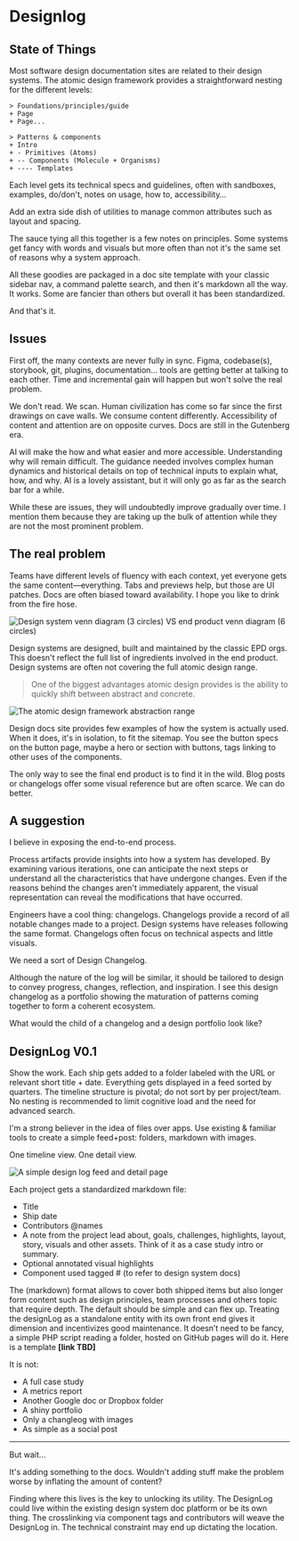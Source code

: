 # Designlog

## State of Things

Most software design documentation sites are related to their design systems. The atomic design framework provides a straightforward nesting for the different levels:

	> Foundations/principles/guide
	+ Page
	+ Page...

	> Patterns & components
	+ Intro
	+ - Primitives (Atoms)
	+ -- Components (Molecule + Organisms)
	+ ---- Templates 

Each level gets its technical specs and guidelines, often with sandboxes, examples, do/don't, notes on usage, how to, accessibility…

Add an extra side dish of utilities to manage common attributes such as layout and spacing. 

The sauce tying all this together is a few notes on principles. Some systems get fancy with words and visuals but more often than not it's the same set of reasons why a system approach.

All these goodies are packaged in a doc site template with your classic sidebar nav, a command palette search, and then it's markdown all the way. It works. Some are fancier than others but overall it has been standardized.

And that's it.


## Issues

First off, the many contexts are never fully in sync. Figma, codebase(s), storybook, git, plugins, documentation… tools are getting better at talking to each other. Time and incremental gain will happen but won't solve the real problem.

We don't read. We scan. Human civilization has come so far since the first drawings on cave walls. We consume content differently. Accessibility of content and attention are on opposite curves. Docs are still in the Gutenberg era.

AI will make the how and what easier and more accessible. Understanding why will remain difficult. The guidance needed involves complex human dynamics and historical details on top of technical inputs to explain what, how, and why. AI is a lovely assistant, but it will only go as far as the search bar for a while.

While these are issues, they will undoubtedly improve gradually over time.
I mention them because they are taking up the bulk of attention while they are not the most prominent problem.



## The real problem

Teams have different levels of fluency with each context, yet everyone gets the same content—everything. Tabs and previews help, but those are UI patches. Docs are often biased toward availability. I hope you like to drink from the fire hose.

![Design system venn diagram (3 circles) VS end product venn diagram (6 circles)](https://slrncl.com/blog/content/img/designlog-venn-diagrams.jpg)

Design systems are designed, built and maintained by the classic EPD orgs. This doesn't reflect the full list of ingredients involved in the end product. Design systems are often not covering the full atomic design range.

> One of the biggest advantages atomic design provides is the ability to quickly shift between abstract and concrete.

![The atomic design framework abstraction range](https://slrncl.com/blog/content/img/designlog-atomic-design-framework.jpg)

Design docs site provides few examples of how the system is actually used. When it does, it's in isolation, to fit the sitemap. You see the button specs on the button page, maybe a hero or section with buttons, tags linking to other uses of the components.

The only way to see the final end product is to find it in the wild. Blog posts or changelogs offer some visual reference but are often scarce. We can do better.



## A suggestion

I believe in exposing the end-to-end process. 

Process artifacts provide insights into how a system has developed. By examining various iterations, one can anticipate the next steps or understand all the characteristics that have undergone changes. Even if the reasons behind the changes aren't immediately apparent, the visual representation can reveal the modifications that have occurred.

Engineers have a cool thing: changelogs. Changelogs provide a record of all notable changes made to a project. Design systems have releases following the same format. Changelogs often focus on technical aspects and little visuals.

We need a sort of Design Changelog.

Although the nature of the log will be similar, it should  be tailored to design to convey progress, changes, reflection, and inspiration. I see this design changelog as a portfolio showing the maturation of patterns coming together to form a coherent ecosystem.

What would the child of a changelog and a design portfolio look like?



## DesignLog V0.1

Show the work. Each ship gets added to a folder labeled with the URL or relevant short title + date. Everything gets displayed in a feed sorted by quarters. The timeline structure is pivotal; do not sort by per project/team. No nesting is recommended to limit cognitive load and the need for advanced search. 

I'm a strong believer in the idea of files over apps. Use existing & familiar tools to create a simple feed+post: folders, markdown with images.

One timeline view. One detail view.

![A simple design log feed and detail page](https://slrncl.com/blog/content/img/designlog-example.jpg)

Each project gets a standardized markdown file:
- Title
- Ship date
- Contributors @names
- A note from the project lead about, goals, challenges, highlights, layout, story, visuals and other assets. Think of it as a case study intro or summary.
- Optional annotated visual highlights
- Component used tagged # (to refer to design system docs)

The (markdown) format allows to cover both shipped items but also longer form content such as design principles, team processes and others topic that require depth. The default should be simple and can flex up. Treating the designLog as a standalone entity with its own front end gives it dimension and incentivizes good maintenance. It doesn’t need to be fancy, a simple PHP script reading a folder, hosted on GitHub pages will do it. Here is a template **[link TBD]**

It is not:
- A full case study
- A metrics report
- Another Google doc or Dropbox folder
- A shiny portfolio
- Only a changleog with images
- As simple as a social post

---

But wait…

It's adding something to the docs. Wouldn't adding stuff make the problem worse by inflating the amount of content?

Finding where this lives is the key to unlocking its utility. The DesignLog could live within the existing design system doc platform or be its own thing. The crosslinking via component tags and contributors will weave the DesignLog in. The technical constraint may end up dictating the location.
